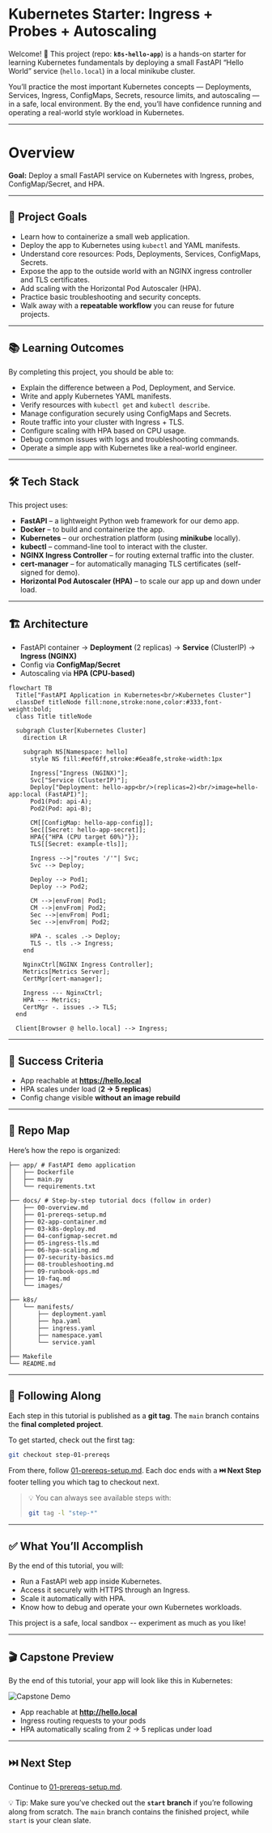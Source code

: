 # Kubernetes Starter: Ingress + Probes + Autoscaling

Welcome! 🎉 This project (repo: **`k8s-hello-app`**) is a hands-on starter for learning Kubernetes fundamentals by deploying a small FastAPI “Hello World” service (`hello.local`) in a local minikube cluster.

You’ll practice the most important Kubernetes concepts — Deployments, Services, Ingress, ConfigMaps, Secrets, resource limits, and autoscaling — in a safe, local environment. By the end, you’ll have confidence running and operating a real-world style workload in Kubernetes.

---

# Overview

**Goal:** Deploy a small FastAPI service on Kubernetes with Ingress, probes, ConfigMap/Secret, and HPA.

---

## 🚀 Project Goals

- Learn how to containerize a small web application.
- Deploy the app to Kubernetes using `kubectl` and YAML manifests.
- Understand core resources: Pods, Deployments, Services, ConfigMaps, Secrets.
- Expose the app to the outside world with an NGINX ingress controller and TLS certificates.
- Add scaling with the Horizontal Pod Autoscaler (HPA).
- Practice basic troubleshooting and security concepts.
- Walk away with a **repeatable workflow** you can reuse for future projects.

---

## 📚 Learning Outcomes

By completing this project, you should be able to:

- Explain the difference between a Pod, Deployment, and Service.
- Write and apply Kubernetes YAML manifests.
- Verify resources with `kubectl get` and `kubectl describe`.
- Manage configuration securely using ConfigMaps and Secrets.
- Route traffic into your cluster with Ingress + TLS.
- Configure scaling with HPA based on CPU usage.
- Debug common issues with logs and troubleshooting commands.
- Operate a simple app with Kubernetes like a real-world engineer.

---

## 🛠️ Tech Stack

This project uses:

- **FastAPI** – a lightweight Python web framework for our demo app.
- **Docker** – to build and containerize the app.
- **Kubernetes** – our orchestration platform (using **minikube** locally).
- **kubectl** – command-line tool to interact with the cluster.
- **NGINX Ingress Controller** – for routing external traffic into the cluster.
- **cert-manager** – for automatically managing TLS certificates (self-signed for demo).
- **Horizontal Pod Autoscaler (HPA)** – to scale our app up and down under load.

---

## 🏗️ Architecture

- FastAPI container → **Deployment** (2 replicas) → **Service** (ClusterIP) → **Ingress (NGINX)**
- Config via **ConfigMap/Secret**
- Autoscaling via **HPA (CPU-based)**

```mermaid
flowchart TB
  Title["FastAPI Application in Kubernetes<br/>Kubernetes Cluster"]
  classDef titleNode fill:none,stroke:none,color:#333,font-weight:bold;
  class Title titleNode

  subgraph Cluster[Kubernetes Cluster]
    direction LR

    subgraph NS[Namespace: hello]
      style NS fill:#eef6ff,stroke:#6ea8fe,stroke-width:1px

      Ingress["Ingress (NGINX)"];
      Svc["Service (ClusterIP)"];
      Deploy["Deployment: hello-app<br/>(replicas=2)<br/>image=hello-app:local (FastAPI)"];
      Pod1(Pod: api-A);
      Pod2(Pod: api-B);

      CM[[ConfigMap: hello-app-config]];
      Sec[[Secret: hello-app-secret]];
      HPA{{"HPA (CPU target 60%)"}};
      TLS[[Secret: example-tls]];

      Ingress -->|"routes '/'"| Svc;
      Svc --> Deploy;

      Deploy --> Pod1;
      Deploy --> Pod2;

      CM -->|envFrom| Pod1;
      CM -->|envFrom| Pod2;
      Sec -->|envFrom| Pod1;
      Sec -->|envFrom| Pod2;

      HPA -. scales .-> Deploy;
      TLS -. tls .-> Ingress;
    end

    NginxCtrl[NGINX Ingress Controller];
    Metrics[Metrics Server];
    CertMgr[cert-manager];

    Ingress --- NginxCtrl;
    HPA --- Metrics;
    CertMgr -. issues .-> TLS;
  end

  Client[Browser @ hello.local] --> Ingress;
```

---

## 🎯 Success Criteria

- App reachable at **https://hello.local**
- HPA scales under load (**2 → 5 replicas**)
- Config change visible **without an image rebuild**

---

## 📂 Repo Map

Here’s how the repo is organized:

```
├── app/ # FastAPI demo application
│   ├── Dockerfile
│   ├── main.py
│   └── requirements.txt
│
├── docs/ # Step-by-step tutorial docs (follow in order)
│   ├── 00-overview.md
│   ├── 01-prereqs-setup.md
│   ├── 02-app-container.md
│   ├── 03-k8s-deploy.md
│   ├── 04-configmap-secret.md
│   ├── 05-ingress-tls.md
│   ├── 06-hpa-scaling.md
│   ├── 07-security-basics.md
│   ├── 08-troubleshooting.md
│   ├── 09-runbook-ops.md
│   ├── 10-faq.md
│   └── images/
│
├── k8s/
│   └── manifests/
│       ├── deployment.yaml
│       ├── hpa.yaml
│       ├── ingress.yaml
│       ├── namespace.yaml
│       └── service.yaml
│
├── Makefile
└── README.md
```

---

## 🔀 Following Along

Each step in this tutorial is published as a **git tag**.
The `main` branch contains the **final completed project**.

To get started, check out the first tag:

```bash
git checkout step-01-prereqs
```

From there, follow [01-prereqs-setup.md](01-prereqs-setup.md).
Each doc ends with a **⏭️ Next Step** footer telling you which tag to checkout next.

> 💡 You can always see available steps with:
> ```bash
> git tag -l "step-*"
> ```

---

## ✅ What You’ll Accomplish

By the end of this tutorial, you will:

- Run a FastAPI web app inside Kubernetes.
- Access it securely with HTTPS through an Ingress.
- Scale it automatically with HPA.
- Know how to debug and operate your own Kubernetes workloads.

This project is a safe, local sandbox -- experiment as much as you like!

---

## 🎬 Capstone Preview

By the end of this tutorial, your app will look like this in Kubernetes:

![Capstone Demo](./images/k8s-instructional-capstone.gif)

- App reachable at **http://hello.local**
- Ingress routing requests to your pods
- HPA automatically scaling from 2 → 5 replicas under load

---

## ⏭️ Next Step

Continue to [01-prereqs-setup.md](01-prereqs-setup.md).

💡 Tip: Make sure you’ve checked out the **`start` branch** if you’re following along from scratch.
The `main` branch contains the finished project, while `start` is your clean slate.
